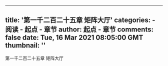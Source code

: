 
---
title: '第一千二百二十五章 矩阵大厅'
categories: 
    - 阅读
    - 起点 - 章节
author: 起点 - 章节
comments: false
date: Tue, 16 Mar 2021 08:05:00 GMT
thumbnail: ''
---

<div>   
第一千二百二十五章 矩阵大厅  
</div>
            